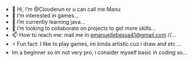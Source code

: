 - 👋 Hi, I’m @Clouderun or u can call me Manu
- 👀 I’m interested in games...
- 🌱 I’m currently learning java...
- 💞️ I’m looking to collaborate on projects to get more skills...
- 📫 How to reach me: mail me in emanuellebessa41@gmail.com //...
- ⚡ Fun fact: I like to play games, im kinda artistic cuz i draw and etc ...
- Im a beginner so im not very pro, i consider myself basic in coding so... 

<!---
Clouderun/Clouderun is a ✨ special ✨ repository because its `README.md` (this file) appears on your GitHub profile.
You can click the Preview link to take a look at your changes.
--->
